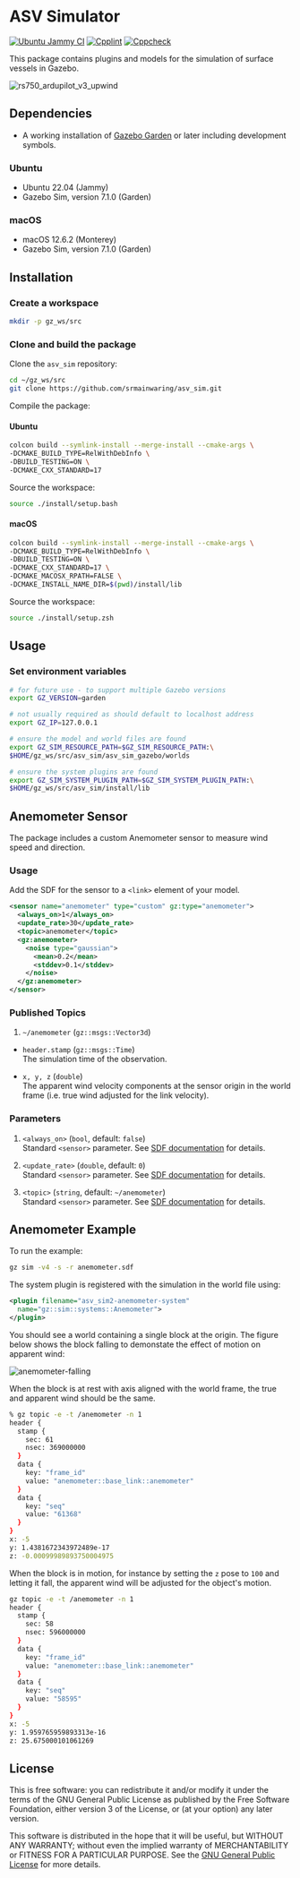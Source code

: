 # ASV Simulator

[![Ubuntu Jammy CI](https://github.com/srmainwaring/asv_sim/actions/workflows/ubuntu-jammy-ci.yml/badge.svg)](https://github.com/srmainwaring/asv_sim/actions/workflows/ubuntu-jammy-ci.yml)
[![Cpplint](https://github.com/srmainwaring/asv_sim/actions/workflows/ccplint.yml/badge.svg)](https://github.com/srmainwaring/asv_sim/actions/workflows/ccplint.yml)
[![Cppcheck](https://github.com/srmainwaring/asv_sim/actions/workflows/ccpcheck.yml/badge.svg)](https://github.com/srmainwaring/asv_sim/actions/workflows/ccpcheck.yml)

This package contains plugins and models for the simulation of surface vessels in Gazebo.

![rs750_ardupilot_v3_upwind](https://user-images.githubusercontent.com/24916364/228044489-b434b1ae-c30f-4676-9415-1719ee75479b.gif)

## Dependencies

- A working installation of [Gazebo Garden](https://gazebosim.org/docs/garden) or later including development symbols.

### Ubuntu

- Ubuntu 22.04 (Jammy)
- Gazebo Sim, version 7.1.0 (Garden)

### macOS

- macOS 12.6.2 (Monterey)
- Gazebo Sim, version 7.1.0 (Garden)

## Installation

### Create a workspace

```bash
mkdir -p gz_ws/src
```

### Clone and build the package

Clone the `asv_sim` repository:

```bash
cd ~/gz_ws/src
git clone https://github.com/srmainwaring/asv_sim.git
```

Compile the package:

#### Ubuntu

```bash
colcon build --symlink-install --merge-install --cmake-args \
-DCMAKE_BUILD_TYPE=RelWithDebInfo \
-DBUILD_TESTING=ON \
-DCMAKE_CXX_STANDARD=17
```

Source the workspace:

```bash
source ./install/setup.bash
```

#### macOS

```bash
colcon build --symlink-install --merge-install --cmake-args \
-DCMAKE_BUILD_TYPE=RelWithDebInfo \
-DBUILD_TESTING=ON \
-DCMAKE_CXX_STANDARD=17 \
-DCMAKE_MACOSX_RPATH=FALSE \
-DCMAKE_INSTALL_NAME_DIR=$(pwd)/install/lib
```

Source the workspace:

```bash
source ./install/setup.zsh
```

## Usage

### Set environment variables

```bash
# for future use - to support multiple Gazebo versions
export GZ_VERSION=garden

# not usually required as should default to localhost address
export GZ_IP=127.0.0.1

# ensure the model and world files are found
export GZ_SIM_RESOURCE_PATH=$GZ_SIM_RESOURCE_PATH:\
$HOME/gz_ws/src/asv_sim/asv_sim_gazebo/worlds

# ensure the system plugins are found
export GZ_SIM_SYSTEM_PLUGIN_PATH=$GZ_SIM_SYSTEM_PLUGIN_PATH:\
$HOME/gz_ws/src/asv_sim/install/lib
```

## Anemometer Sensor

The package includes a custom Anemometer sensor to measure wind speed
and direction.

### Usage

Add the SDF for the sensor to a `<link>` element of your model.

```xml
<sensor name="anemometer" type="custom" gz:type="anemometer">
  <always_on>1</always_on>
  <update_rate>30</update_rate>
  <topic>anemometer</topic>
  <gz:anemometer>
    <noise type="gaussian">
      <mean>0.2</mean>
      <stddev>0.1</stddev>
    </noise>
  </gz:anemometer>
</sensor>
```

### Published Topics

1. `~/anemometer` (`gz::msgs::Vector3d`)

  - `header.stamp` (`gz::msgs::Time`) \
    The simulation time of the observation.

  - `x, y, z` (`double`) \
    The apparent wind velocity components at the sensor origin
    in the world frame (i.e. true wind adjusted for the link velocity).

### Parameters

1. `<always_on>` (`bool`, default: `false`) \
  Standard `<sensor>` parameter.
  See [SDF documentation](http://sdformat.org/spec?ver=1.6&elem=sensor) for details.

2. `<update_rate>` (`double`, default: `0`) \
  Standard `<sensor>` parameter.
  See [SDF documentation](http://sdformat.org/spec?ver=1.6&elem=sensor) for details.

3. `<topic>` (`string`, default: `~/anemometer`) \
  Standard `<sensor>` parameter.
  See [SDF documentation](http://sdformat.org/spec?ver=1.6&elem=sensor) for details.

## Anemometer Example

To run the example:

```bash
gz sim -v4 -s -r anemometer.sdf
```

The system plugin is registered with the simulation in the world file using:

```xml
<plugin filename="asv_sim2-anemometer-system"
  name="gz::sim::systems::Anemometer">
</plugin>
```

You should see a world containing a single block at the origin. 
The figure below shows the block falling to demonstate the effect
of motion on apparent wind:

![anemometer-falling](https://user-images.githubusercontent.com/24916364/224192127-adc7bab0-ade3-42ca-ae5b-1ea66548f392.jpg)


When the block is at rest with axis aligned with the world frame,
the true and apparent wind should be the same.

```bash
% gz topic -e -t /anemometer -n 1
header {
  stamp {
    sec: 61
    nsec: 369000000
  }
  data {
    key: "frame_id"
    value: "anemometer::base_link::anemometer"
  }
  data {
    key: "seq"
    value: "61368"
  }
}
x: -5
y: 1.4381672343972489e-17
z: -0.00099989893750004975
```

When the block is in motion, for instance by setting the `z` pose to `100` and letting it fall, the apparent wind will be adjusted for the object's motion.

```bash
gz topic -e -t /anemometer -n 1
header {
  stamp {
    sec: 58
    nsec: 596000000
  }
  data {
    key: "frame_id"
    value: "anemometer::base_link::anemometer"
  }
  data {
    key: "seq"
    value: "58595"
  }
}
x: -5
y: 1.959765959893313e-16
z: 25.675000101061269
```

## License

This is free software: you can redistribute it and/or modify
it under the terms of the GNU General Public License as published by
the Free Software Foundation, either version 3 of the License, or
(at your option) any later version.

This software is distributed in the hope that it will be useful,
but WITHOUT ANY WARRANTY; without even the implied warranty of
MERCHANTABILITY or FITNESS FOR A PARTICULAR PURPOSE.  See the
[GNU General Public License](LICENSE) for more details.
